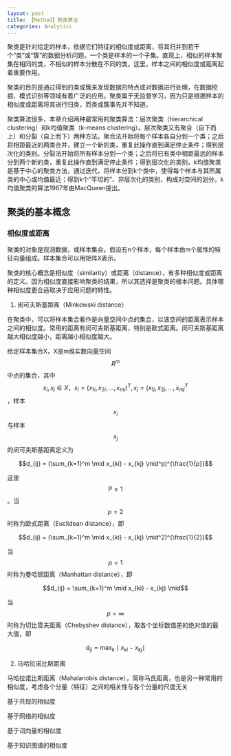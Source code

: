 ```yaml
---
layout: post
title: 【Method】聚类算法
categories: Analytics
---
```


聚类是针对给定的样本，依据它们特征的相似度或距离，将其归并到若干个“类”或“簇”的数据分析问题。一个类是样本的一个子集。直观上，相似的样本聚集在相同的类，不相似的样本分散在不同的类。这里，样本之间的相似度或距离起着重要作用。

聚类的目的是通过得到的类或簇来发现数据的特点或对数据进行处理，在数据挖掘、模式识别等领域有着广泛的应用。聚类属于无监督学习，因为只是根据样本的相似度或距离将其进行归类，而类或簇事先并不知道。

聚类算法很多，本章介绍两种最常用的聚类算法：层次聚类（hierarchical clustering）和k均值聚类（k-means clustering）。层次聚类又有聚合（自下而上）和分裂（自上而下）两种方法。聚合法开始将每个样本各自分到一个类；之后将相距最近的两类合并，建立一个新的类，重复此操作直到满足停止条件；得到层次化的类别。分裂法开始将所有样本分到一个类；之后将已有类中相距最远的样本分到两个新的类，重复此操作直到满足停止条件；得到层次化的类别。k均值聚类是基于中心的聚类方法，通过迭代，将样本分到k个类中，使得每个样本与其所属类的中心或均值最近；得到k个“平坦的”、非层次化的类别，构成对空间的划分。k均值聚类的算法1967年由MacQueen提出。

## 聚类的基本概念

### 相似度或距离

聚类的对象是观测数据，或样本集合。假设有n个样本，每个样本由m个属性的特征向量组成。样本集合可以用矩阵X表示。

聚类的核心概念是相似度（similarity）或距离（distance），有多种相似度或距离的定义。因为相似度直接影响聚类的结果，所以其选择是聚类的根本问题。具体哪种相似度更合适取决于应用问题的特性。

1. 闵可夫斯基距离（Minkowski distance）

在聚类中，可以将样本集合看作是向量空间中点的集合，以该空间的距离表示样本之间的相似度。常用的距离有闵可夫斯基距离，特别是欧式距离。闵可夫斯基距离越大相似度越小，距离越小相似度越大。

给定样本集合X，X是m维实数向量空间$$R^m$$中点的集合，其中$$x_i,x_j \in X， x_i = (x_{1i}, x_{2i}, ..., x_{mi})^T, x_j=(x_{1j},x_{2j},...,x_{mj}^T$$，样本$$x_i$$与样本$$x_j$$的闵可夫斯基距离定义为

$$d_{ij} = (\sum_{k=1}^m \mid x_{ki} - x_{kj} \mid^p)^{\frac{1}{p}}$$

这里$$P \geq 1$$。当$$p=2$$时称为欧式距离（Euclidean distance），即

$$d_{ij} =  (\sum_{k=1}^m \mid x_{ki} - x_{kj} \mid^2)^{\frac{1}{2}}$$

当$$p=1$$时称为曼哈顿距离（Manhattan distance），即

$$d_{ij} = \sum_{k=1}^m \mid x_{ki} - x_{kj} \mid$$

当$$p=\infty$$时称为切比雪夫距离（Chebyshev distance），取各个坐标数值差的绝对值的最大值，即

$$d_{ij} = \max_k \mid x_{ki} - x_{kj} \mid$$

2. 马哈拉诺比斯距离

马哈拉诺比斯距离（Mahalanobis distance），简称马氏距离，也是另一种常用的相似度，考虑各个分量（特征）之间的相关性与各个分量的尺度无关

基于共现的相似度

基于网络的相似度

基于词向量的相似度

基于知识图谱的相似度